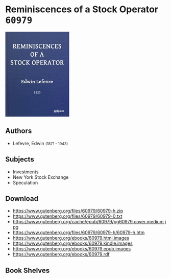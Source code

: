 # Reminiscences of a Stock Operator <kbd>60979</kbd>

![](./cover.medium.jpg "")

## Authors


 - Lefevre, Edwin <small>(1871 - 1943)</small>

## Subjects


 - Investments
 - New York Stock Exchange
 - Speculation

## Download


 - https://www.gutenberg.org/files/60979/60979-h.zip
 - https://www.gutenberg.org/files/60979/60979-0.txt
 - https://www.gutenberg.org/cache/epub/60979/pg60979.cover.medium.jpg
 - https://www.gutenberg.org/files/60979/60979-h/60979-h.htm
 - https://www.gutenberg.org/ebooks/60979.html.images
 - https://www.gutenberg.org/ebooks/60979.kindle.images
 - https://www.gutenberg.org/ebooks/60979.epub.images
 - https://www.gutenberg.org/ebooks/60979.rdf

## Book Shelves



